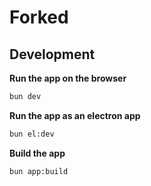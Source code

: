 # Forked

## Development

**Run the app on the browser**

```bash
bun dev
```

**Run the app as an electron app**

```bash
bun el:dev
```

**Build the app**

```bash
bun app:build
```
